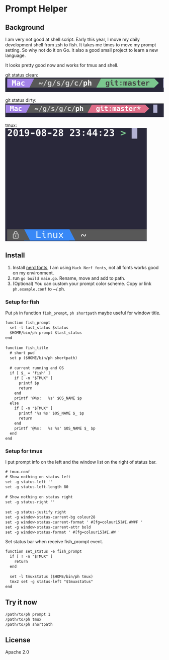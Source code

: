 # Prompt Helper

## Background

I am very not good at shell script. Early this year, I move my daily development shell from zsh to fish. It takes me times to move my prompt setting. So why not do it on Go. It also a good small project to learn a new language.

It looks pretty good now and works for tmux and shell.

git status clean:<br>
<img src="screenshot/git-1.png">

git status dirty:<br>
<img src="screenshot/git-2.png">

tmux:<br>
<img src="screenshot/tmux.png">

## Install

1. Install [nerd fonts](https://github.com/ryanoasis/nerd-fonts), I am using `Hack Nerf fonts`, not all fonts works good on my environment.
2. run `go build main.go`. Rename, move and add to path.
3. (Optional) You can custom your prompt color scheme. Copy or link `ph.example.conf` to ~/.ph.

### Setup for fish

Put `ph` in function `fish_prompt`, `ph shortpath` maybe useful for window title.

```fish
function fish_prompt
  set -l last_status $status
  $HOME/bin/ph prompt $last_status
end

function fish_title
  # short pwd
  set p ($HOME/bin/ph shortpath)

  # current running and OS
  if [ $_ = 'fish' ]
    if [ -n "$TMUX" ]
      printf $p
      return
    end
    printf '@%s:   %s' $OS_NAME $p
  else
    if [ -n "$TMUX" ]
      printf '%s %s' $OS_NAME $_ $p
      return
    end
    printf '@%s:   %s %s' $OS_NAME $_ $p
  end
end
```

### Setup for tmux

I put prompt info on the left and the window list on the right of status bar.

```
# tmux.conf
# Show nothing on status left
set -g status-left ''
set -g status-left-length 80

# Show nothing on status right
set -g status-right ''

set -g status-justify right
set -g window-status-current-bg colour28
set -g window-status-current-format ' #[fg=colour15]#I.#W#F '
set -g window-status-current-attr bold
set -g window-status-format ' #[fg=colour15]#I.#W '
```

Set status bar when receive fish_prompt event.

```fish
function set_status -e fish_prompt
  if [ ! -n "$TMUX" ]
    return
  end

  set -l tmuxstatus ($HOME/bin/ph tmux)
  tmx2 set -g status-left "$tmuxstatus"
end
```

## Try it now

```
/path/to/ph prompt 1
/path/to/ph tmux
/path/to/ph shortpath
```

## License

Apache 2.0
